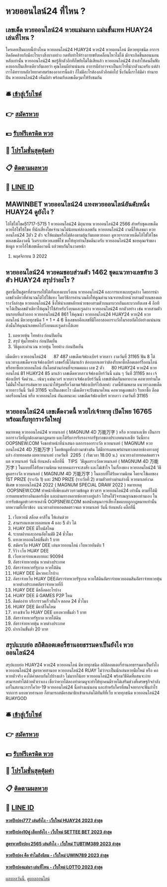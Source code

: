 # หวยออนไลน์24 ที่ไหน ?
## เลขเด็ด หวยออนไลน์24 หวยแม่นมาก แม่นขั้นเทพ HUAY24 เล่นที่ไหน ?
ใครเคยเป็นแบบนี้บ้างไหม หวยออนไลน์24 HUAY24 หวย24 หวยออนไลน์ มีหวยทุกชนิด อาการอึดอัดคล้ายกับมีอะไรบางสิ่งบางอย่าง กดทับทำให้ร่างกายขยับเคลื่อนไหวไม่ได้ มักจะเกิดขึ้นตอนนอนหลับเท่านั้น หวยออนไลน์24 พอรู้สึกตัวอีกทีก็ขยับไม่ได้เสียแล้ว หวยออนไลน์24 ถ้าเล่าให้คนอื่นฟังคงบอกเป็นเสียงเดียวกันเลยว่า คุณโดนผีอำแน่นอน อาการผีอำอาจจะเป็นอะไรที่น่ากลัวนะครับ แต่ถ้าเราได้ทราบหลักวิทยาศาสตร์ของอาการนี้แล้ว ก็ไม่มีอะไรต้องกลัวอีกต่อไป ซึ่งวันนี้เราได้มีคำ ทำนายฝัน หวยออนไลน์24 เห็นผีอำ พร้อมกับเลขเด็ดๆมาให้รับชมกัน

## 🛎 [เข้าสู่เว็บไซต์](https://bit.ly/3BG5bNw)
## 👉 [สมัครหวย](https://bit.ly/3BG5bNw)
## 💵 [รับฟรีเครดิต หวย](https://bit.ly/3C3mvgS)
## 👑 [โปรโมชั่นสุดคุ้มค่า](https://bit.ly/3C3mvgS)
## 📋 [ติดตามผลหวย](https://bit.ly/3C3mvgS)
## 📱 [LINE ID](https://bit.ly/3C3mvgS)

## MAWINBET หวยออนไลน์24 แทงหวยออนไลน์อันดับหนึ่ง HUAY24 ดูยังไง ?
ไอ้ไข่ให้โชค51717-5715
1 หวยออนไลน์24 มิถุนายน หวยออนไลน์24 2566
สำหรับชุดเลขเด็ดหวยไอ้ไข่ให้โชค ที่นักเสี่ยงโชคจำนวนไม่น้อยแห่ส่องเลขกัน หวยออนไลน์24 งวดนี้ให้เลขมา หวยออนไลน์24 3ตัว 2 ตัว จะให้แม่นหรือไม่ต้องตามลุ้นวันผลหวยออก ดูหวยจากหวยเด็ดไอ้ไข่ให้โชคขอเลขเด็ดงวดนี้ วิเคราะห์หวยเลขพี่ไข่ ขอให้ทุกท่านโชคดีนะครับ หวยออนไลน์24 ขอบคุณเจ้าของข้อมูล หวยไอ้ไข่เลขเด็ดงวดนี้ แล้วพบกันในงวดหน้า
1. พฤศจิกายน 3 2022

## หวยออนไลน์24 หวยคมชอบส่วนตัว 1462 ชุดแนวทางเลขท้าย 3 ตัว HUAY24 สรุปว่าอะไร ?
สูตรนี้เป็นสูตรที่สามารถใช้ได้ทั้งแทงแบบวิ่งบน หวยออนไลน์24 และการแทงแบบรูดล่าง โดยการนำเลขตัวเดียวที่คำนวณได้ไปใช้แทง โดยวิธีการคำนวณคือให้คูณคำนวณจากหลักหน่วยสามตัวบนของผลรางวัลล่าสุด หวยออนไลน์24 ซึ่งให้นำเลขหลักหน่วยของสามตัวบนมาบวกกันและบวกกับเลข 4 อีกที จะได้เป็นเลขตัวเดียวให้คุณไว้ใช้สำหรับวิ่งบนและรูดล่าง หวยออนไลน์24 ยกตัวอย่าง เช่น หวยสามตัวบนรอบที่แล้วออก หวยออนไลน์24 861 ให้คุณนำ หวยออนไลน์24 HUAY24 หวย24 หวยออนไลน์ มีหวยทุกชนิด 1 + 1 + 4 6 ซึ่งเลขหกคือเลขที่มีโอกาสออกรางวัลในรอบถัดไปอย่างแน่นอน ดังนั้นให้คุณนำเลขหกไปวิ่งบนและรูดล่างได้เลย
1. ผลหวยหุ้น ไทยค้าง ก่อนปิดเย็น
2. สรุป หุ้นไทยค้าง ก่อนปิดเย็น
3. วิธีดูและคำนวณ หวยหุ้น ไทยค้าง ก่อนปิดเย็น

เม็ดเดียว หวยออนไลน์24      87 487
เลขเด็ดเจ้ฟองเบียร์ หวยลาว งวดวันที่ 31165
ฟัน 8
ได้แนวทางเลขเด็ดจากเจ้ฟองเบียร์ เลขครั้งนี้ได้มาแล้ว ต้องบอกเลยว่าต้องรีบหาซื้อล็อตเตอร์รี่ออนไลน์ หรือหาซื้อหวยออนไลน์ กันโดยด่วนก่อนที่จะหมดแผง
เลข 2 ตัว      80 HUAY24 หวย24 หวยออนไลน์ 81 HUAY24 85
มาแล้ว เลขเด็ดหวยลาวเจ้ฟองเบียร์วันนี้ แม่น ๆ วันที่ 31165 ของ เจ้ฟองเบียร์ จัดด่วน… เน้นๆ แม่นเวอร์ หวยลาวเจ้ฟองเบียร์วันนี้ เลขเข้าติดกันหลายงวด คอหวยท่านใดไม่มั่นใจในการเล่นหวย แนะนำให้รูดหรือวิ่งตามเจ้ฟองเบียร์ไปเลยค่ะ งวดนี้ห้ามพลาด แนวทางเลขเด็ดหวยลาววันนี้ วันที่ 31165 จะเป็นเลขอะไร เม็ดเดียวจะปังขนาดไหน คอหวยดูเลขแล้ว รีบหาซื้อ ล็อตเตอรี่ออนไลน์ หรือ หวยออนไลน์ กันเลยนะคะ
เลขเด็ดเจ้ฟองเบียร์ หวยลาว งวดวันที่ 31165

## หวยออนไลน์24 เลขเด็ดงวดนี้ หวยไก่เจ้าพายุ เปิดโพย 16765 พร้อมเก็บทุกรางวัลใหญ่
หมายเหตุ หวยออนไลน์24 หวยมาเลย์ ( MAGNUM 4D 万能万字 ) หรือ หวยมาเลเซีย เป็นการออกรางวัลที่ถูกต้องตามกฎหมาย และได้รับการรับรองจากรัฐบาลของประเทศมาเลเชีย
วันนี้ทาง OOPSNEW.COM จึงขอทำหน้าที่นำเสนอ ผลการออกรางวัล หวยมาเลย์ ( MAGNUM หวยออนไลน์24 4D 万能万字 ) โดยข้อมูลที่กล่าวมาข่างต้น ได้มีการเผยแพร่ผ่านทางหลายช่องทางอยู่แล้ว
ถ่ายทอดสด ผลหวยมาเลย์ งวดวันที่  2265  ( เริ่มเวลา 18.00 น.)
 แนวทางถ่ายทอดสดตรวจผล หวยมาเลย์ วันนี้ ย้อนหลัง คลิ๊กที่นี่  
TIPS  วิธีดูผลรางวัลหวยมาเลย์ ( MAGNUM 4D 万能万字 ) ในแบบที่ได้รับความนิยม
หลายคนอาจจะสงสัย และไม่เข้าใจ ในเรื่องของ หวยออนไลน์24 วิธีดูผลรางวัล หวยมาเลย์ ( MAGNUM 4D 万能万字 ) ในแบบที่ได้รับความนิยม โดยจะใช้ผลของ 1ST PRIZE (รางวัล 1) และ 2ND PRIZE (รางวัลที่ 2) ตามตัวอย่างด่านล่างนี้
หวยมาเลย์งวดพิเศษ หวยออนไลน์24 2022 ( MAGNUM SPECIAL DRAW 2022 )
หมายเหตุ  OOPSNEW.COM ทำหน้าที่เพียงแค่รวบรวมข้อมูล ข่าวสาร หวยออนไลน์24 เท่านั้น ตามที่ได้มีการเผยแพร่ทางอินเตอร์เน็ท และผ่านทางหลายช่องทางอยู่แล้ว โปรดใช้วิจารณญาณของท่านเอง ในการรับข้อมูลข่าวสารเหล่านี้ OOPSNEW.COM ขอสนับสนุนการเสี่ยงโชคแบบถูกกฎหมายเท่านั้น
บทความที่เกี่ยวข้อง
 แนวทางถ่ายทอดสดตรวจผล หวยมาเลย์ วันนี้ ย้อนหลัง คลิ๊กที่นี่  
1. เว็บหวยมี สล็อต คาสิโน ให้เล่นด้วย
2. สามารถแทงหวยลอยแพ 4 และ 5 ตัว ได้
3. HUAY DEE มีโบนัสไหม
4. ระบบฝากและถอนอัตโนมัติ 24 ชั่วโมง
5. แทงหวยออนไลน์ขั้นต่ำ 1 บาท
6. สมัครเว็บ HUAY DEE เล่นหวยออนไลน์ เว็บหวยอันดับ 1
7. รีวิว เว็บ HUAY DEE
8. เว็บหวยจ่ายแพงบาทละ 90094
9. อัตราจ่ายหวยหุ้น หวยต่างประเทศ
10. อัตราจ่ายหวยรัฐบาล หวยใต้ดิน
11. HUAY DEE มีหวยอะไรบ้าง
12. อัตราจ่ายเว็บ HUAY DEEอัตราจ่ายหวยรัฐบาล หวยใต้ดินอัตราจ่ายหวยออมสินอัตราจ่ายหวยหุ้น หวยต่างประเทศอัตราจ่ายหวยยี่กี
13. HUAY DEE มีสล็อตอะไรบ้าง
14. HUAY DEE มี GAMES P2P ไหม
15. ติดต่อง่าย บริการรวดเร็วทันใจ ตลอด 24 ชั่วโมง
16. HUAY DEE มีคาสิโนไหม
17. ทางเข้าเว็บ HUAY DEE แทงหวยขั้นต่ำ 1 บาท
18. อัตราจ่ายหวยรัฐบาล หวยใต้ดิน
19. อัตราจ่ายหวยหุ้น หวยต่างประเทศ
20. ฝากเงินขั้นต่ำ 20 บาท

## สรุปแบบย่อ สถิติลอตเตอรี่ฮานอยธรรมดาเป็นยังไง หวยออนไลน์24
สรุปแบบย่อ HUAY24 หวย24 หวยออนไลน์ มีหวยทุกชนิด สถิติลอตเตอรี่ฮานอยธรรมดาเป็นยังไง หวยออนไลน์24 สูตรหวยฮานอย หวยออนไลน์24 RUAY ไม่ว่าจะเป็นนักเล่นหวยมือใหม่ หรือ คอหวยตัวจริง คงได้คำตอบกันไปบ้างแล้ว ไม่มากก็น้อย หวยออนไลน์24 พร้อมวิธีคิดที่แสนจะง่ายสามารถทำได้ด้วยตัวเราเอง เชื่อว่าหากได้ลองทำตามดูจะทำให้ทุกคนมีรายได้เสริมช่วงที่เศรษฐกิจกำลังแย่ในสถานะการโควิท-19 หวยออนไลน์24 นี้อย่างแน่นอน และสำหรับใครที่สนใจอยากจะฟันกำไรจากการ แทงหวยฮานอย ก็สามารถสมัครสมาชิกเข้ามาเล่นได้ทันทีที่เว็บ หวยทุกชนิด หวยออนไลน์24 RUAYGOD

## 🛎 [เข้าสู่เว็บไซต์](https://bit.ly/3BG5bNw)
## 👉 [สมัครหวย](https://bit.ly/3BG5bNw)
## 💵 [รับฟรีเครดิต หวย](https://bit.ly/3C3mvgS)
## 👑 [โปรโมชั่นสุดคุ้มค่า](https://bit.ly/3C3mvgS)
## 📋 [ติดตามผลหวย](https://bit.ly/3C3mvgS)
## 📱 [LINE ID](https://bit.ly/3C3mvgS)

#### [หวยปิงปอง777 เล่นยังไง - เว็บใหม่ HUAY24 2023 ล่าสุด](https://atom.io/themes/หวยปิงปอง777%20เล่นยังไง%20-%20เว็บใหม่%20huay24%202023%20ล่าสุด)
#### [หวยปิงปอง10คู่ เลือกยังไง - เว็บใหม่ SETTEE BET 2023 ล่าสุด](https://atom.io/themes/หวยปิงปอง10คู่%20เลือกยังไง%20-%20เว็บใหม่%20settee%20bet%202023%20ล่าสุด)
#### [สูตรหวยปิงปอง 2565 เล่นยังไง - เว็บใหม่ TUBTIM389 2023 ล่าสุด](https://atom.io/themes/สูตรหวยปิงปอง%202565%20เล่นยังไง%20-%20เว็บใหม่%20tubtim389%202023%20ล่าสุด)
#### [หวยปิงปอง คือ ทำไมถึงนิยม - เว็บใหม่ UWIN789 2023 ล่าสุด](https://atom.io/themes/หวยปิงปอง%20คือ%20ทำไมถึงนิยม%20-%20เว็บใหม่%20uwin789%202023%20ล่าสุด)
#### [หวยปิงปองแม่นๆ เล่นที่ไหน - เว็บใหม่ LOTTO 2023 ล่าสุด](https://atom.io/themes/หวยปิงปองแม่นๆ%20เล่นที่ไหน%20-%20เว็บใหม่%20lotto%202023%20ล่าสุด)

[ผลบอลวันนี้](https://siamsport.tv "ผลบอลวันนี้"), [ดูบอลออนไลน์](https://siamsport.tv/ดูบอลสด "ดูบอลออนไลน์")